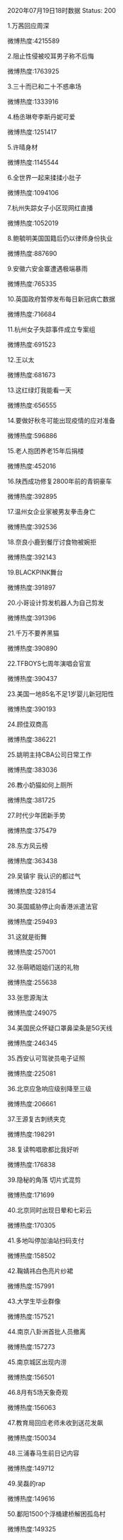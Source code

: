 2020年07月19日18时数据
Status: 200

1.万茜回应周深

微博热度:4215589

2.阻止性侵被咬耳男子称不后悔

微博热度:1763925

3.三十而已和二十不惑串场

微博热度:1333916

4.杨丞琳夸李斯丹妮可爱

微博热度:1251417

5.许晴身材

微博热度:1145544

6.全世界一起来揉揉小肚子

微博热度:1094106

7.杭州失踪女子小区现网红直播

微博热度:1052019

8.鲍毓明美国国籍后仍以律师身份执业

微博热度:887690

9.安徽六安金寨遭遇极端暴雨

微博热度:765335

10.英国政府暂停发布每日新冠病亡数据

微博热度:716684

11.杭州女子失踪事件成立专案组

微博热度:691523

12.王以太

微博热度:681673

13.这红绿灯我能看一天

微博热度:656555

14.要做好秋冬可能出现疫情的应对准备

微博热度:596886

15.老人抱团养老15年后捐楼

微博热度:452016

16.陕西成功修复2800年前的青铜豪车

微博热度:392895

17.温州女企业家被男友拳击身亡

微博热度:392536

18.奈良小鹿到餐厅讨食物被婉拒

微博热度:392143

19.BLACKPINK舞台

微博热度:391897

20.小哥设计剪发机器人为自己剪发

微博热度:391396

21.千万不要养黑猫

微博热度:390890

22.TFBOYS七周年演唱会官宣

微博热度:390437

23.美国一地85名不足1岁婴儿新冠阳性

微博热度:390193

24.顾佳双商高

微博热度:386221

25.姚明主持CBA公司日常工作

微博热度:383036

26.教小奶猫如何上厕所

微博热度:381725

27.时代少年团新手势

微博热度:375479

28.东方风云榜

微博热度:363438

29.吴镇宇 我认识的都过气

微博热度:328154

30.英国威胁停止向香港派遣法官

微博热度:259493

31.这就是街舞

微博热度:257001

32.张萌晒姐姐们送的礼物

微博热度:255638

33.张思源淘汰

微博热度:249075

34.美国民众怀疑口罩鼻梁条是5G天线

微博热度:246345

35.西安认可驾驶员电子证照

微博热度:225081

36.北京应急响应级别降至三级

微博热度:206661

37.王源复古刺绣夹克

微博热度:198291

38.复读鸭唱歌都比我好听

微博热度:176838

39.隐秘的角落 切片式混剪

微博热度:171699

40.北京同时出现日晕和七彩云

微博热度:170305

41.多地叫停加油站扫码支付

微博热度:158502

42.鞠婧祎白色亮片纱裙

微博热度:157991

43.大学生毕业群像

微博热度:157521

44.南京八卦洲首批人员撤离

微博热度:157273

45.南京城区出现内涝

微博热度:156501

46.8月有5场天象奇观

微博热度:156063

47.教育局回应老师未收到送花发飙

微博热度:150034

48.三浦春马生前日记内容

微博热度:149712

49.吴磊的rap

微博热度:149616

50.鄱阳1500个浮桶建桥解困孤岛村

微博热度:149325

